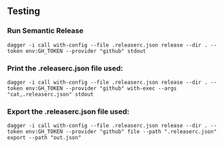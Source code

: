 ## Testing

### Run Semantic Release

`dagger -i call with-config --file .releaserc.json release --dir . --token env:GH_TOKEN --provider "github" stdout`

### Print the .releaserc.json file used:

`dagger -i call with-config --file .releaserc.json release --dir . --token env:GH_TOKEN --provider "github" with-exec --args "cat,.releaserc.json" stdout`

### Export the .releaserc.json file used:

`dagger -i call with-config --file .releaserc.json release --dir . --token env:GH_TOKEN --provider "github" file --path ".releaserc.json" export --path "out.json"`



